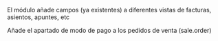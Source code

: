 El módulo añade campos (ya existentes) a diferentes vistas de facturas, asientos, apuntes, etc

Añade el apartado de modo de pago a los pedidos de venta (sale.order)
